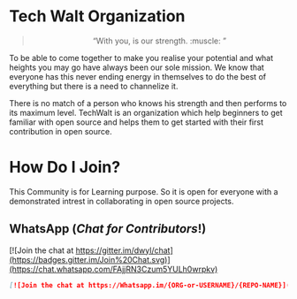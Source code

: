 # Tech Walt Organization

> <center> “With you, is our strength. :muscle: ” </center>

To be able to come together to make you realise your potential and what heights you may go have always been our sole mission. We know that everyone has this never ending energy in themselves to do the best of everything but there is a need to channelize it.

There is no match of a person who knows his strength and then performs to its maximum level. TechWalt is an organization which help beginners to get familiar with open source and helps them to get started with their first contribution in open source.

# How Do I Join?

This Community is for Learning purpose. So it is open for everyone with a demonstrated intrest in collaborating in open source projects.

## WhatsApp (*Chat for Contributors*!)

[![Join the chat at https://gitter.im/dwyl/chat](https://badges.gitter.im/Join%20Chat.svg)](https://chat.whatsapp.com/FAjjRN3Czum5YULh0wrpkv)
```md
[![Join the chat at https://Whatsapp.im/{ORG-or-USERNAME}/{REPO-NAME}](https://badges.Whatsapp.im/Join%20Chat.svg)](https://chat.whatsapp.com/FAjjRN3Czum5YULh0wrpkv)
```
